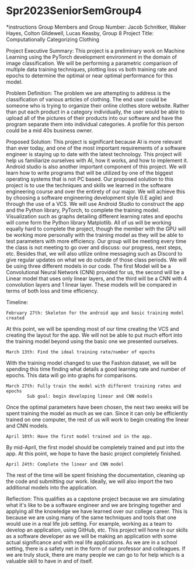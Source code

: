 # Spr2023SeniorSemGroup4

*instructions
Group Members and Group Number:  Jacob Schnitker, Walker Hayes, Colton Glidewell, Lucas Keasby, Group 8
Project Title: Computationally Categorizing Clothing


Project Executive Summary:
	This project is a preliminary work on Machine Learning using the PyTorch development environment in the domain of image classification. We will be performing a parametric comparison of multiple data training techniques, plotting loss vs both training rate and epochs to determine the optimal or near optimal performance for this model.

Problem Definition:
	The problem we are attempting to address is the classification of various articles of clothing. The end user could be someone who is trying to organize their online clothes store website. Rather than put each product in a category individually, the user would be able to upload all of the pictures of their products into our software and have the program separate them into individual categories. A profile for this person could be a mid 40s business owner.

Proposed Solution:
This project is significant because AI is more relevant than ever today, and one of the most important requirements of a software engineer is staying up to date with the latest technology. This project will help us familiarize ourselves with AI, how it works, and how to implement it. Android studio is also another important component of this project. We will learn how to write programs that will be utilized by one of the biggest operating systems that is not PC based. Our proposed solution to this project is to use the techniques and skills we learned in the software engineering course and over the entirety of our major. We will achieve this by choosing a software engineering development style (I.E agile) and through the use of a VCS. We will use Android Studio to construct the app and the Python library, PyTorch, to complete the training model. Visualization such as graphs detailing different learning rates and epochs will come form the Python library Matplotlib. All of us will be working equally hard to complete the project, though the member with the GPU will be working more personally with the training model as they will be able to test parameters with more efficiency. Our group will be meeting every time the class is not meeting to go over and discuss: our progress, next steps, etc. Besides that, we will also utilize online messaging such as Discord to give regular updates on what we do outside of those class periods.
We will be using three different models in our code. The first Model will be a Convolutional Neural Network (CNN) provided for us, the second will be a Linear model that uses only linear layers, and the third will be a CNN with 4 convolution layers and 1 linear layer. These models will be compared in terms of both loss and time efficiency.

Timeline:

	February 27th: Skeleton for the android app and basic training model created
At this point, we will be spending most of our time creating the VCS and creating the layout for the app. We will not be able to put much effort into the training model beyond using the basic one we presented ourselves.

	March 13th: Find the ideal training rate/number of epochs
With the training model changed to use the Fashion dataset, we will be spending this time finding what details a good learning rate and number of epochs. This data will go into graphs for comparisons.

	March 27th: Fully train the model with different training rates and epochs
			Sub goal: begin developing linear and CNN models
Once the optimal parameters have been chosen, the next two weeks will be spent training the model as much as we can. Since it can only be efficiently trained on one computer, the rest of us will work to begin creating the linear and CNN models.

	April 10th: Have the first model trained and in the app.
By mid-April, the first model should be completely trained and put into the app. At this point, we hope to have the basic project completely finished.

	April 24th: Complete the linear and CNN model
The rest of the time will be spent finishing the documentation, cleaning up the code and submitting our work. Ideally, we will also import the two additional models into the application.
	

Reflection:
	This qualifies as a capstone project because we are simulating what it's like to be a software engineer and we are bringing together and applying all the knowledge we have learned over our college career. This is because we are using many of the same techniques and tools that one would use in a real life job setting. For example, working as a team to develop an application, using GitHub, etc. This project will hone in our skills as a software developer as we will be making an application with some actual significance and with real life applications. As we are in a school setting, there is a safety net in the form of our professor and colleagues. If we are truly stuck, there are many people we can go to for help which is a valuable skill to have in and of itself.
